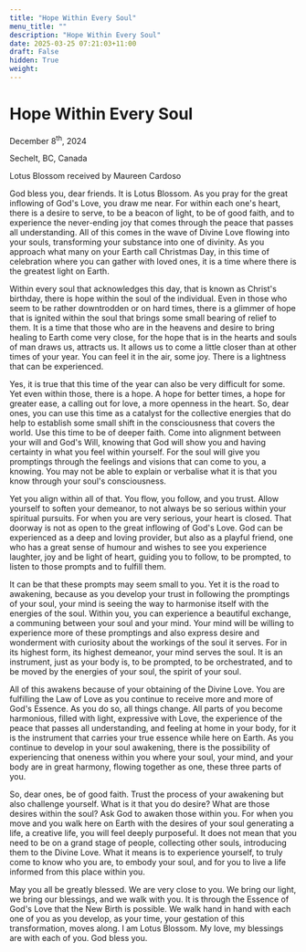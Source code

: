 ```yaml
---
title: "Hope Within Every Soul"
menu_title: ""
description: "Hope Within Every Soul"
date: 2025-03-25 07:21:03+11:00
draft: False
hidden: True
weight:
---
```

# Hope Within Every Soul

December 8<sup>th</sup>, 2024

Sechelt, BC, Canada

Lotus Blossom received by Maureen Cardoso

God bless you, dear friends. It is Lotus Blossom. As you pray for the great inflowing of God's Love, you draw me near. For within each one's heart, there is a desire to serve, to be a beacon of light, to be of good faith, and to experience the never-ending joy that comes through the peace that passes all understanding. All of this comes in the wave of Divine Love flowing into your souls, transforming your substance into one of divinity. As you approach what many on your Earth call Christmas Day, in this time of celebration where you can gather with loved ones, it is a time where there is the greatest light on Earth.

Within every soul that acknowledges this day, that is known as Christ's birthday, there is hope within the soul of the individual. Even in those who seem to be rather downtrodden or on hard times, there is a glimmer of hope that is ignited within the soul that brings some small bearing of relief to them. It is a time that those who are in the heavens and desire to bring healing to Earth come very close, for the hope that is in the hearts and souls of man draws us, attracts us. It allows us to come a little closer than at other times of your year. You can feel it in the air, some joy. There is a lightness that can be experienced.

Yes, it is true that this time of the year can also be very difficult for some. Yet even within those, there is a hope. A hope for better times, a hope for greater ease, a calling out for love, a more openness in the heart. So, dear ones, you can use this time as a catalyst for the collective energies that do help to establish some small shift in the consciousness that covers the world. Use this time to be of deeper faith. Come into alignment between your will and God's Will, knowing that God will show you and having certainty in what you feel within yourself. For the soul will give you promptings through the feelings and visions that can come to you, a knowing. You may not be able to explain or verbalise what it is that you know through your soul's consciousness.

Yet you align within all of that. You flow, you follow, and you trust. Allow yourself to soften your demeanor, to not always be so serious within your spiritual pursuits. For when you are very serious, your heart is closed. That doorway is not as open to the great inflowing of God's Love. God can be experienced as a deep and loving provider, but also as a playful friend, one who has a great sense of humour and wishes to see you experience laughter, joy and be light of heart, guiding you to follow, to be prompted, to listen to those prompts and to fulfill them.

It can be that these prompts may seem small to you. Yet it is the road to awakening, because as you develop your trust in following the promptings of your soul, your mind is seeing the way to harmonise itself with the energies of the soul. Within you, you can experience a beautiful exchange, a communing between your soul and your mind. Your mind will be willing to experience more of these promptings and also express desire and wonderment with curiosity about the workings of the soul it serves. For in its highest form, its highest demeanor, your mind serves the soul. It is an instrument, just as your body is, to be prompted, to be orchestrated, and to be moved by the energies of your soul, the spirit of your soul.

All of this awakens because of your obtaining of the Divine Love. You are fulfilling the Law of Love as you continue to receive more and more of God's Essence. As you do so, all things change. All parts of you become harmonious, filled with light, expressive with Love, the experience of the peace that passes all understanding, and feeling at home in your body, for it is the instrument that carries your true essence while here on Earth. As you continue to develop in your soul awakening, there is the possibility of experiencing that oneness within you where your soul, your mind, and your body are in great harmony, flowing together as one, these three parts of you.

So, dear ones, be of good faith. Trust the process of your awakening but also challenge yourself. What is it that you do desire? What are those desires within the soul? Ask God to awaken those within you. For when you move and you walk here on Earth with the desires of your soul generating a life, a creative life, you will feel deeply purposeful. It does not mean that you need to be on a grand stage of people, collecting other souls, introducing them to the Divine Love. What it means is to experience yourself, to truly come to know who you are, to embody your soul, and for you to live a life informed from this place within you.

May you all be greatly blessed. We are very close to you. We bring our light, we bring our blessings, and we walk with you. It is through the Essence of God's Love that the New Birth is possible. We walk hand in hand with each one of you as you develop, as your time, your gestation of this transformation, moves along. I am Lotus Blossom. My love, my blessings are with each of you. God bless you.
